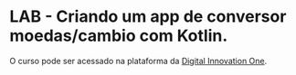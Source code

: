 # LAB - Criando um app de conversor moedas/cambio com Kotlin.
O curso pode ser acessado na plataforma da [Digital Innovation One](https://digitalinnovation.one/).

